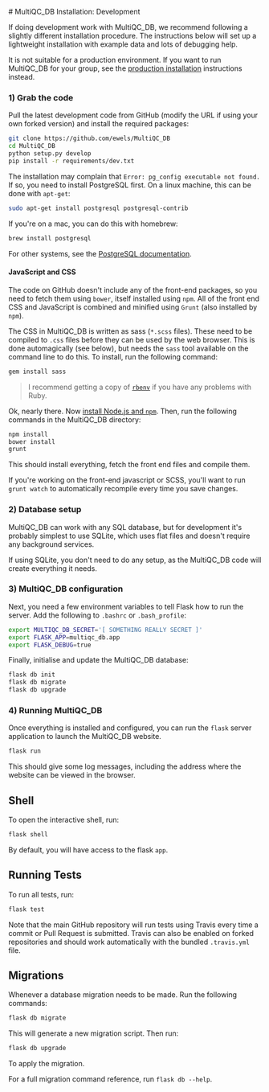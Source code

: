 # MultiQC_DB Installation: Development

If doing development work with MultiQC_DB, we recommend following a
slightly different installation procedure. The instructions below will
set up a lightweight installation with example data and lots of debugging help.

It is not suitable for a production environment. If you want to run
MultiQC_DB for your group, see the [production installation](installation-dev.md)
instructions instead.

### 1) Grab the code
Pull the latest development code from GitHub (modify the URL if using
your own forked version) and install the required packages:

```bash
git clone https://github.com/ewels/MultiQC_DB
cd MultiQC_DB
python setup.py develop
pip install -r requirements/dev.txt
```

The installation may complain that `Error: pg_config executable not found.`
If so, you need to install PostgreSQL first. On a linux machine, this can be
done with `apt-get`:

```bash
sudo apt-get install postgresql postgresql-contrib
```

If you're on a mac, you can do this with homebrew:

```bash
brew install postgresql
```

For other systems, see the [PostgreSQL documentation](https://www.postgresql.org/download/).

#### JavaScript and CSS
The code on GitHub doesn't include any of the front-end packages, so
you need to fetch them using `bower`, itself installed using `npm`.
All of the front end CSS and JavaScript is combined and minified using
`Grunt` (also installed by `npm`).

The CSS in MultiQC_DB is written as sass (`*.scss` files). These need to
be compiled to `.css` files before they can be used by the web browser.
This is done automagically (see below), but needs the `sass` tool available
on the command line to do this. To install, run the following command:

```bash
gem install sass
```

> I recommend getting a copy of [`rbenv`](https://github.com/rbenv/rbenv) if you
> have any problems with Ruby.

Ok, nearly there. Now [install Node.js and `npm`](https://docs.npmjs.com/getting-started/installing-node).
Then, run the following commands in the MultiQC_DB directory:

```bash
npm install
bower install
grunt
```

This should install everything, fetch the front end files and compile them.

If you're working on the front-end javascript or SCSS, you'll want to run
`grunt watch` to automatically recompile every time you save changes.

### 2) Database setup
MultiQC_DB can work with any SQL database, but for development it's probably
simplest to use SQLite, which uses flat files and doesn't require any
background services.

If using SQLite, you don't need to do any setup, as the MultiQC_DB code
will create everything it needs.

### 3) MultiQC_DB configuration
Next, you need a few environment variables to tell Flask how to run the
server. Add the following to `.bashrc` or `.bash_profile`:

```bash
export MULTIQC_DB_SECRET='[ SOMETHING REALLY SECRET ]'
export FLASK_APP=multiqc_db.app
export FLASK_DEBUG=true
```

Finally, initialise and update the MultiQC_DB database:

```bash
flask db init
flask db migrate
flask db upgrade
```

### 4) Running MultiQC_DB
Once everything is installed and configured, you can run the `flask` server
application to launch the MultiQC_DB website. 

```bash
flask run
```

This should give some log messages, including the address where the website
can be viewed in the browser.


## Shell
To open the interactive shell, run:

```bash
flask shell
```

By default, you will have access to the flask `app`.


## Running Tests
To run all tests, run:

```bash
flask test
```

Note that the main GitHub repository will run tests using Travis every time
a commit or Pull Request is submitted. Travis can also be enabled on forked
repositories and should work automatically with the bundled `.travis.yml` file.

## Migrations
Whenever a database migration needs to be made. Run the following commands:

```bash
flask db migrate
```

This will generate a new migration script. Then run:

```bash
flask db upgrade
```

To apply the migration.

For a full migration command reference, run `flask db --help`.
